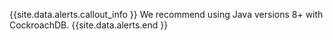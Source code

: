 {{site.data.alerts.callout_info }}
We recommend using Java versions 8+ with CockroachDB.
{{site.data.alerts.end }}